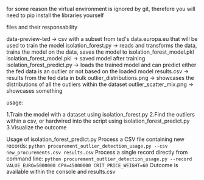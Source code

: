 for some reason the virtual environment is ignored by git, therefore you will need to pip install the libraries yourself

files and their responsability

data-preview-ted -> csv with a subset from ted's data.europa.eu that will be used to train the model
isolation_forest.py -> reads and transforms the data, trains the model on the data, saves the model to isolation_forest_model.pkl
isolation_forest_model.pkl -> saved model after training
isolation_forest_predict.py -> loads the trained model and can predict either the fed data is an outlier or not based on the loaded model
results.csv -> results from the fed data in bulk
outlier_distributions.png -> showcases the distributions of all the outliers within the dataset
outlier_scatter_mix.png -> showcases something

usage:

1.Train the model with a dataset using isolation_forest.py
2.Find the outliers within a csv, or hardwired into the script using isolation_forest_predict.py
3.Visualize the outcome

Usage of isolation_forest_predict.py
    Process a CSV file containing new records:
    ```
    python procurement_outlier_detection_usage.py --csv new_procurements.csv results.csv
    ```
    Process a single record directly from command line:
    ```
    python procurement_outlier_detection_usage.py --record VALUE_EURO=5000000 CPV=45000000 CRIT_PRICE_WEIGHT=60
    ```
    Outcome is available within the console and results.csv